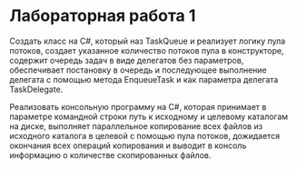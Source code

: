 # Лабораторная работа 1
Создать класс на C#, который наз TaskQueue и реализует логику пула потоков, создает указанное количество потоков пула в конструкторе, содержит очередь задач в виде делегатов без параметров, обеспечивает постановку в очередь и последующее выполнение делегата с помощью метода EnqueueTask и как параметра делегата TaskDelegate.

Реализовать консольную программу на C#, которая принимает в параметре командной строки путь к исходному и целевому каталогам на диске, выполняет параллельное копирование всех файлов из исходного каталога в целевой с помощью пула потоков, дожидается окончания всех операций копирования и выводит в консоль информацию о количестве скопированных файлов.
